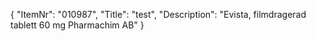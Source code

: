 {
  "ItemNr": "010987",
  "Title": "test",
  "Description": "Evista, filmdragerad tablett 60 mg Pharmachim AB"
}